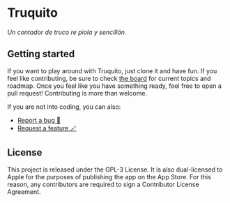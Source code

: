 # Truquito
_Un contador de truco re piola y sencillón._

## Getting started
If you want to play around with Truquito, just clone it and have fun. If you feel like contributing, be sure to check [the board](https://github.com/users/reloadedhead/projects/1/views/1) for current topics and roadmap. Once you feel like you have something ready, feel free to open a pull request! Contributing is more than welcome. 

If you are not into coding, you can also:
- [Report a bug 🐞](https://github.com/reloadedhead/truquito/issues/new?assignees=&labels=&template=bug_report.md&title=)
- [Request a feature 🪄](https://github.com/reloadedhead/truquito/issues/new?assignees=&labels=&template=feature_request.md&title=)

## License
This project is released under the GPL-3 License. It is also dual-licensed to Apple for the purposes of publishing the app on the App Store. For this reason, any contributors are required to sign a Contributor License Agreement.
